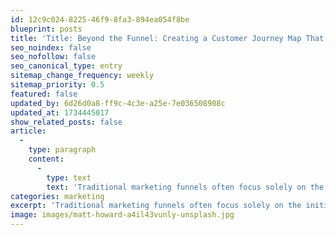 ```yaml
---
id: 12c9c024-8225-46f9-8fa3-894ea054f8be
blueprint: posts
title: 'Title: Beyond the Funnel: Creating a Customer Journey Map That Converts'
seo_noindex: false
seo_nofollow: false
seo_canonical_type: entry
sitemap_change_frequency: weekly
sitemap_priority: 0.5
featured: false
updated_by: 6d26d0a8-ff9c-4c3e-a25e-7e036508908c
updated_at: 1734445017
show_related_posts: false
article:
  -
    type: paragraph
    content:
      -
        type: text
        text: 'Traditional marketing funnels often focus solely on the initial sale, but true success comes from understanding the entire customer journey. By mapping every stage of interaction—from the first brand introduction to repeat purchases—marketers can identify what inspires, frustrates, and influences customers. Start by analyzing data, conducting interviews, and observing user behavior. Then, transform these insights into a visual roadmap that highlights touchpoints, motivations, and pain points. The result is a blueprint for more personalized messaging, improved customer experiences, and higher long-term retention.'
categories: marketing
excerpt: 'Traditional marketing funnels often focus solely on the initial sale, but true success comes from understanding the entire customer journey.'
image: images/matt-howard-a4il43vunly-unsplash.jpg
---
```

